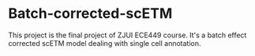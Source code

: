 # Batch-corrected-scETM
This project is the final project of ZJUI ECE449 course. It's a batch effect corrected scETM model dealing with single cell annotation. 
